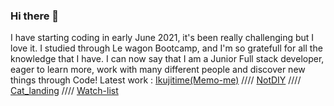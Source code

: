 ### Hi there 👋
I have starting coding in early June 2021, it's been really challenging but I love it.
I studied through Le wagon Bootcamp, and I'm so gratefull for all the knowledge that I have.
I can now say that I am a Junior Full stack developer, eager to learn more, work with many different people and discover new things through Code!
Latest work : [Ikujitime(Memo-me)](https://www.memo-me.co/) //// [NotDIY](https://notdiy.herokuapp.com/) //// [Cat_landing](https://pierrerichemond.github.io/cat-landing/) //// [Watch-list](https://myfirstonlineapp.herokuapp.com/lists)
              
              

<!--
**PierreRichemond/PierreRichemond** is a ✨ _special_ ✨ repository because its `README.md` (this file) appears on your GitHub profile.

Here are some ideas to get you started:

- 🔭 I’m currently working on ...
- 🌱 I’m currently learning ...
- 👯 I’m looking to collaborate on ...
- 🤔 I’m looking for help with ...
- 💬 Ask me about ...
- 📫 How to reach me: ...
- 😄 Pronouns: ...
- ⚡ Fun fact: ...
-->
